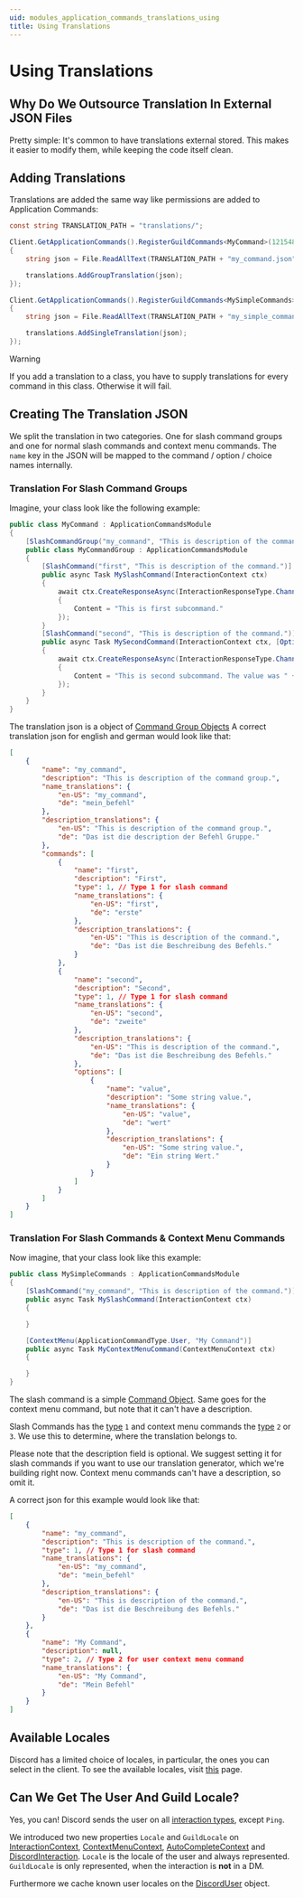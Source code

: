 ```yaml
---
uid: modules_application_commands_translations_using
title: Using Translations
---
```


# Using Translations

## Why Do We Outsource Translation In External JSON Files

Pretty simple: It's common to have translations external stored.
This makes it easier to modify them, while keeping the code itself clean.

## Adding Translations

Translations are added the same way like permissions are added to Application Commands:

```cs
const string TRANSLATION_PATH = "translations/";

Client.GetApplicationCommands().RegisterGuildCommands<MyCommand>(1215484634894646844, translations =>
{
    string json = File.ReadAllText(TRANSLATION_PATH + "my_command.json");

    translations.AddGroupTranslation(json);
});

Client.GetApplicationCommands().RegisterGuildCommands<MySimpleCommands>(1215484634894646844, translations =>
{
    string json = File.ReadAllText(TRANSLATION_PATH + "my_simple_command.json");

    translations.AddSingleTranslation(json);
});
```

> [!WARNING]
> If you add a translation to a class, you have to supply translations for every command in this class. Otherwise it will fail.

## Creating The Translation JSON

We split the translation in two categories.
One for slash command groups and one for normal slash commands and context menu commands.
The `name` key in the JSON will be mapped to the command / option / choice names internally.

### Translation For Slash Command Groups

Imagine, your class look like the following example:

```cs
public class MyCommand : ApplicationCommandsModule
{
    [SlashCommandGroup("my_command", "This is description of the command group.")]
    public class MyCommandGroup : ApplicationCommandsModule
    {
        [SlashCommand("first", "This is description of the command.")]
        public async Task MySlashCommand(InteractionContext ctx)
        {
            await ctx.CreateResponseAsync(InteractionResponseType.ChannelMessageWithSource, new DiscordInteractionResponseBuilder()
            {
                Content = "This is first subcommand."
            });
        }
        [SlashCommand("second", "This is description of the command.")]
        public async Task MySecondCommand(InteractionContext ctx, [Option("value", "Some string value.")] string value)
        {
            await ctx.CreateResponseAsync(InteractionResponseType.ChannelMessageWithSource, new DiscordInteractionResponseBuilder()
            {
                Content = "This is second subcommand. The value was " + value
            });
        }
    }
}
```

The translation json is a object of [Command Group Objects](xref:modules_application_commands_translations_reference#command-group-object)
A correct translation json for english and german would look like that:

```json
[
	{
		"name": "my_command",
		"description": "This is description of the command group.",
		"name_translations": {
			"en-US": "my_command",
			"de": "mein_befehl"
		},
		"description_translations": {
			"en-US": "This is description of the command group.",
			"de": "Das ist die description der Befehl Gruppe."
		},
		"commands": [
			{
				"name": "first",
				"description": "First",
				"type": 1, // Type 1 for slash command
				"name_translations": {
					"en-US": "first",
					"de": "erste"
				},
				"description_translations": {
					"en-US": "This is description of the command.",
					"de": "Das ist die Beschreibung des Befehls."
				}
			},
			{
				"name": "second",
				"description": "Second",
				"type": 1, // Type 1 for slash command
				"name_translations": {
					"en-US": "second",
					"de": "zweite"
				},
				"description_translations": {
					"en-US": "This is description of the command.",
					"de": "Das ist die Beschreibung des Befehls."
				},
				"options": [
					{
						"name": "value",
						"description": "Some string value.",
						"name_translations": {
							"en-US": "value",
							"de": "wert"
						},
						"description_translations": {
							"en-US": "Some string value.",
							"de": "Ein string Wert."
						}
					}
				]
			}
		]
	}
]
```

### Translation For Slash Commands & Context Menu Commands

Now imagine, that your class look like this example:

```cs
public class MySimpleCommands : ApplicationCommandsModule
{
    [SlashCommand("my_command", "This is description of the command.")]
    public async Task MySlashCommand(InteractionContext ctx)
    {

    }

    [ContextMenu(ApplicationCommandType.User, "My Command")]
    public async Task MyContextMenuCommand(ContextMenuContext ctx)
    {

    }
}
```

The slash command is a simple [Command Object](xref:modules_application_commands_translations_reference#command-object).
Same goes for the context menu command, but note that it can't have a description.

Slash Commands has the [type](xref:modules_application_commands_translations_reference#application-command-type) `1` and context menu commands the [type](xref:modules_application_commands_translations_reference#application-command-type) `2` or `3`.
We use this to determine, where the translation belongs to.

Please note that the description field is optional. We suggest setting it for slash commands if you want to use our translation generator, which we're building right now.
Context menu commands can't have a description, so omit it.

A correct json for this example would look like that:

```json
[
	{
		"name": "my_command",
		"description": "This is description of the command.",
		"type": 1, // Type 1 for slash command
		"name_translations": {
			"en-US": "my_command",
			"de": "mein_befehl"
		},
		"description_translations": {
			"en-US": "This is description of the command.",
			"de": "Das ist die Beschreibung des Befehls."
		}
	},
	{
		"name": "My Command",
		"description": null,
		"type": 2, // Type 2 for user context menu command
		"name_translations": {
			"en-US": "My Command",
			"de": "Mein Befehl"
		}
	}
]
```

## Available Locales

Discord has a limited choice of locales, in particular, the ones you can select in the client.
To see the available locales, visit [this](xref:modules_application_commands_translations_reference#valid-locales) page.

## Can We Get The User And Guild Locale?

Yes, you can!
Discord sends the user on all [interaction types](xref:DisCatSharp.Enums.InteractionType), except `Ping`.

We introduced two new properties `Locale` and `GuildLocale` on [InteractionContext](xref:DisCatSharp.ApplicationCommands.Context.InteractionContext), [ContextMenuContext](xref:DisCatSharp.ApplicationCommands.Context.ContextMenuContext), [AutoCompleteContext](xref:DisCatSharp.ApplicationCommands.Context.AutocompleteContext) and [DiscordInteraction](xref:DisCatSharp.Entities.DiscordInteraction).
`Locale` is the locale of the user and always represented.
`GuildLocale` is only represented, when the interaction is **not** in a DM.

Furthermore we cache known user locales on the [DiscordUser](xref:DisCatSharp.Entities.DiscordUser.Locale) object.
